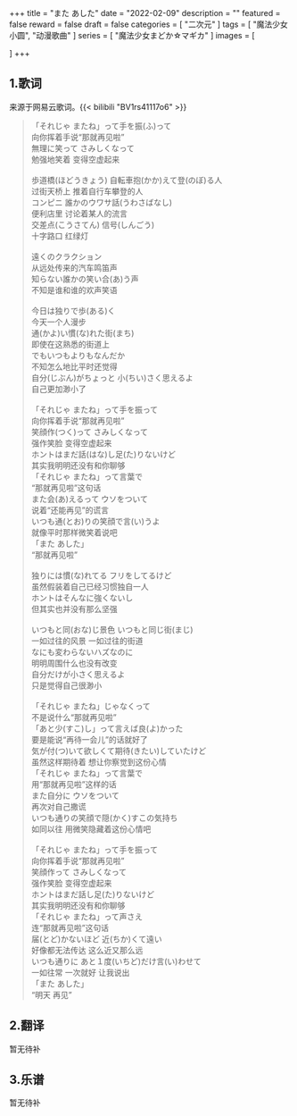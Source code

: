 +++
title = "また あした"
date = "2022-02-09"
description = ""
featured = false
reward = false
draft = false
categories = [
  "二次元"
]
tags = [
 "魔法少女小圆",
 "动漫歌曲"
]
series = [
 "魔法少女まどか☆マギカ"
]
images = [

]
+++



<!--more-->

## 1.歌词

来源于网易云歌词。{{< bilibili "BV1rs41117o6" >}}

> 「それじゃ またね」って手を振(ふ)って<br>
> 向你挥着手说“那就再见啦”<br>
> 無理に笑って さみしくなって<br>
> 勉强地笑着 变得空虚起来<br><br>
> 歩道橋(ほどうきょう) 自転車抱(かか)えて登(のぼ)る人<br>
> 过街天桥上 推着自行车攀登的人<br>
> コンピニ 誰かのウワサ話(うわさばなし)<br>
> 便利店里 讨论着某人的流言<br>
>交差点(こうさてん) 信号(しんごう)<br>
> 十字路口 红绿灯<br><br>遠くのクラクション<br>
> 从远处传来的汽车鸣笛声<br>
> 知らない誰かの笑い合(あ)う声<br>
> 不知是谁和谁的欢声笑语<br><br>今日は独りで歩(ある)く<br>
> 今天一个人漫步<br>
> 通(かよ)い慣(な)れた街(まち)<br>
> 即使在这熟悉的街道上<br>
> でもいつもよりもなんだか<br>
> 不知怎么地比平时还觉得<br>
> 自分(じぶん)がちょっと 小(ちい)さく思えるよ<br>
> 自己更加渺小了<br><br>「それじゃ またね」って手を振って<br>
> 向你挥着手说“那就再见啦”<br>
> 笑顔作(つく)って さみしくなって<br>
> 强作笑脸 变得空虚起来<br>
> ホントはまだ話(はな)し足(た)りないけど<br>
> 其实我明明还没有和你聊够<br>
> 「それじゃ またね」って言葉で<br>
> “那就再见啦”这句话<br>
> また会(あ)えるって ウソをついて<br>
> 说着“还能再见”的谎言<br>
> いつも通(とお)りの笑顔で言(い)うよ<br>
> 就像平时那样微笑着说吧<br>
> 「また あした」<br>
> “那就再见啦”<br><br>独りには慣(な)れてる フリをしてるけど<br>
> 虽然假装着自己已经习惯独自一人<br>
> ホントはそんなに強くないし<br>
> 但其实也并没有那么坚强<br><br>いつもと同(おな)じ景色 いつもと同じ街(まじ)<br>
> 一如过往的风景 一如过往的街道<br>
> なにも変わらないハズなのに<br>
> 明明周围什么也没有改变<br>
> 自分だけが小さく思えるよ<br>
> 只是觉得自己很渺小<br><br>「それじゃ またね」じゃなくって<br>
> 不是说什么“那就再见啦”<br>
> 「あと少(すこ)し」って言えば良(よ)かった<br>
> 要是能说“再待一会儿”的话就好了<br>
> 気が付(つ)いて欲しくて期待(きたい)していたけど<br>
> 虽然这样期待着 想让你察觉到这份心情<br>
> 「それじゃ またね」って言葉で<br>
> 用“那就再见啦”这样的话<br>
> また自分に ウソをついて<br>
> 再次对自己撒谎<br>
> いつも通りの笑顔で隠(かく)すこの気持ち<br>
> 如同以往 用微笑隐藏着这份心情吧<br><br>「それじゃ またね」って手を振って<br>
> 向你挥着手说“那就再见啦”<br>
> 笑顔作って さみしくなって<br>
> 强作笑脸 变得空虚起来<br>
> ホントはまだ話し足(た)りないけど<br>
> 其实我明明还没有和你聊够<br>
> 「それじゃ またね」って声さえ<br>
> 连“那就再见啦”这句话<br>
> 届(とど)かないほど 近(ちか)くて遠い<br>
> 好像都无法传达 这么近又那么远<br>
> いつも通りに あと１度(いちど)だけ言(い)わせて<br>
> 一如往常 一次就好 让我说出<br>
> 「また あした」<br>
> “明天 再见”<br>

## 2.翻译

暂无待补

## 3.乐谱

暂无待补